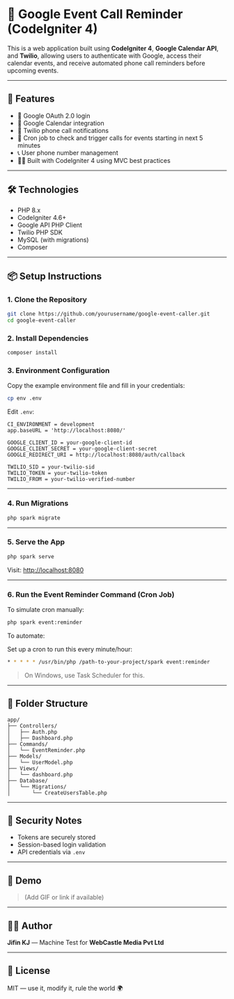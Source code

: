 # 📅 Google Event Call Reminder (CodeIgniter 4)

This is a web application built using **CodeIgniter 4**, **Google Calendar API**, and **Twilio**, allowing users to authenticate with Google, access their calendar events, and receive automated phone call reminders before upcoming events.

---

## 🚀 Features

- 🔐 Google OAuth 2.0 login
- 📆 Google Calendar integration
- 📱 Twilio phone call notifications
- 🔄 Cron job to check and trigger calls for events starting in next 5 minutes
- 📞 User phone number management
- 👨‍💻 Built with CodeIgniter 4 using MVC best practices

---

## 🛠️ Technologies

- PHP 8.x
- CodeIgniter 4.6+
- Google API PHP Client
- Twilio PHP SDK
- MySQL (with migrations)
- Composer

---

## 📦 Setup Instructions

### 1. Clone the Repository

```bash
git clone https://github.com/yourusername/google-event-caller.git
cd google-event-caller
```

### 2. Install Dependencies

```bash
composer install
```

### 3. Environment Configuration

Copy the example environment file and fill in your credentials:

```bash
cp env .env
```

Edit `.env`:

```env
CI_ENVIRONMENT = development
app.baseURL = 'http://localhost:8080/'

GOOGLE_CLIENT_ID = your-google-client-id
GOOGLE_CLIENT_SECRET = your-google-client-secret
GOOGLE_REDIRECT_URI = http://localhost:8080/auth/callback

TWILIO_SID = your-twilio-sid
TWILIO_TOKEN = your-twilio-token
TWILIO_FROM = your-twilio-verified-number
```

---

### 4. Run Migrations

```bash
php spark migrate
```

---

### 5. Serve the App

```bash
php spark serve
```

Visit: [http://localhost:8080](http://localhost:8080)

---

### 6. Run the Event Reminder Command (Cron Job)

To simulate cron manually:

```bash
php spark event:reminder
```

To automate:

Set up a cron to run this every minute/hour:

```bash
* * * * * /usr/bin/php /path-to-your-project/spark event:reminder
```

> On Windows, use Task Scheduler for this.

---

## 📂 Folder Structure

```
app/
├── Controllers/
│   ├── Auth.php
│   ├── Dashboard.php
├── Commands/
│   └── EventReminder.php
├── Models/
│   └── UserModel.php
├── Views/
│   └── dashboard.php
├── Database/
│   └── Migrations/
│       └── CreateUsersTable.php
```

---

## 🔐 Security Notes

- Tokens are securely stored
- Session-based login validation
- API credentials via `.env`

---

## 🎥 Demo

> (Add GIF or link if available)

---

## 🧑‍💻 Author

**Jifin KJ** — Machine Test for **WebCastle Media Pvt Ltd**

---

## 📄 License

MIT — use it, modify it, rule the world 🌍